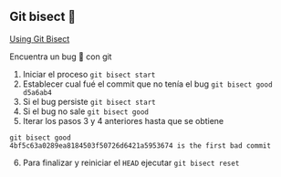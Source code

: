 ## Git bisect 🐞

[Using Git Bisect](https://www.youtube.com/watch?v=P3ZR_s3NFvM)

Encuentra un bug 🐞 con git

1. Iniciar el proceso  `git bisect start`
1.  Establecer cual fué el commit que no tenía el bug `git bisect good d5a6ab4`
1. Si el bug persiste `git bisect start`
1. Si el bug no sale  `git bisect good `
1. Iterar los pasos 3 y 4 anteriores hasta que se obtiene
```
git bisect good        
4bf5c63a0289ea8184503f50726d6421a5953674 is the first bad commit
```
6. Para finalizar y  reiniciar el `HEAD` ejecutar `git bisect reset`